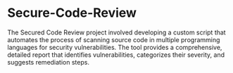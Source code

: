# Secure-Code-Review
The Secured Code Review project involved developing a custom script that automates the process of scanning source code in multiple programming languages for security vulnerabilities. The tool provides a comprehensive, detailed report that identifies vulnerabilities, categorizes their severity, and suggests remediation steps.
